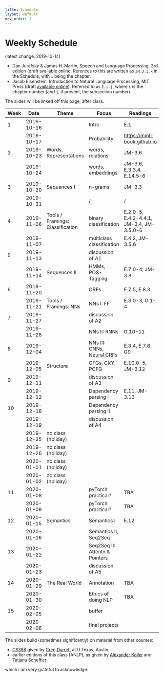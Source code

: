 ```yaml
---
title: Schedule
layout: default
nav_order: 2
---
```


# Weekly Schedule

(latest change: 2019-10-14)


* Dan Jurafsky & James H. Martin, Speech and Language Processing, 3rd edition (draft [available online](https://web.stanford.edu/~jurafsky/slp3/). Rerences to this are written as `JM.3.i.k` in the Schedule, with `i` being the chapter.
* Jacob Eisenstein, Introduction to Natural Language Processing, MIT Press (draft [available online](https://github.com/jacobeisenstein/gt-nlp-class/tree/master/notes)). Referred to as `E.i.j`, where `i` is the chapter number (and `j`, if present, the subsection number).

The slides will be linked off this page, after class.

|      Week|      Date|     Theme|     Focus|  Readings|Assignment|
|----------|----------|----------|----------|----------|----------|
|         1|2019-10-16|          |     Intro|       E.1|          |
|          |2019-10-17|          |Probability|https://mml-book.github.io|          |
|         2|2019-10-23|Words, Representations|words, relations|    JM-3.6|A1 released|
|          |2019-10-24|          |words, embeddings|JM-3.6,  E.3.3.4, E.14.5-6|          |
|         3|2019-10-30|Sequences I|   n-grams|    JM-3.3|          |
|          |2019-10-31|          |         /|         /|         /|
|         4|2019-11-06|Tools / Framings: Classification|binary classification|E.2.0-5, E.4.2-4.4.1, JM-3.4, JM-3.5.0-6|A1 due; A2 released|
|          |2019-11-07|          |multiclass classification|E.4.2, JM-3.5.6|          |
|         5|2019-11-13|          |discussion of A1|          |          |
|          |2019-11-14|Sequences II|HMMs, POS-Tagging|E.7.0-4, JM-3.8|          |
|         6|2019-11-20|          |      CRFs|E.7.5, E.8.3|A2 due; A3 released|
|          |2019-11-21|Tools / Framings: NNs| NNs I: FF|E.3.0-3, G.1-4|          |
|         7|2019-11-27|          |discussion of A2|          |          |
|          |2019-11-28|          |NNs II: RNNs|   G.10-11|          |
|         8|2019-12-04|          |NNs III: CNNs, Neural CRFs|E.3.4, E.7.6, G9|A3 due; A4 released|
|          |2019-12-05| Structure|CFGs, CKY, PCFG|E.10.0-5, JM-3.12|          |
|         9|2019-12-11|          |discussion of A3|          |          |
|          |2019-12-12|          |Dependency parsing I|E.11, JM-3.13|          |
|        10|2019-12-18|          |Dependency parsing II|          |    A4 due|
|          |2019-12-19|          |discussion of A4|          |          |
|          |2019-12-25|no class (holiday)|          |          |          |
|          |2019-12-26|no class (holiday)|          |          |          |
|          |2020-01-01|no class (holiday)|          |          |          |
|          |2020-01-02|no class (holiday)|          |          |          |
|        11|2020-01-08|          |pyTorch practical?|       TBA|A5 released|
|          |2020-01-09|          |pyTorch practical?|       TBA|          |
|        12|2020-01-15| Semantics|Semantics I|      E.12|          |
|          |2020-01-16|          |Semantics II, Seq2Seq|          |          |
|        13|2020-01-22|          |Seq2Seq II: Attentn & Pointers|          |A5 due; A6 released|
|          |2020-01-23|          |discussion of A5|          |          |
|        14|2020-01-29|The Real World|Annotation|       TBA|          |
|          |2020-01-30|          |Ethics of doing NLP|       TBA|          |
|        15|2020-02-05|          |    buffer|          |          |
|          |2020-02-06|          |final projects|          |          |


The slides build (sometimes significantly) on material from other courses:

* [CS388](http://www.cs.utexas.edu/~gdurrett/courses/fa2018/cs388.shtml) given by [Greg Durrett](https://www.cs.utexas.edu/~gdurrett/) at U Texas, Austin.
* earlier editions of this class (ANLP), as given by [Alexander Koller](http://www.coli.uni-saarland.de/~koller/) and [Tatjana Scheffler](https://www.ling.uni-potsdam.de/~scheffler/)

which I am very grateful to acknowledge.
